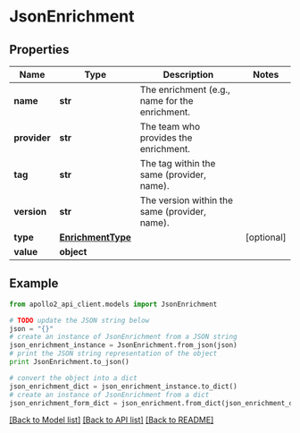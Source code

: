 # JsonEnrichment


## Properties
Name | Type | Description | Notes
------------ | ------------- | ------------- | -------------
**name** | **str** | The enrichment (e.g., name for the enrichment. | 
**provider** | **str** | The team who provides the enrichment. | 
**tag** | **str** | The tag within the same (provider, name). | 
**version** | **str** | The version within the same (provider, name). | 
**type** | [**EnrichmentType**](EnrichmentType.md) |  | [optional] 
**value** | **object** |  | 

## Example

```python
from apollo2_api_client.models import JsonEnrichment

# TODO update the JSON string below
json = "{}"
# create an instance of JsonEnrichment from a JSON string
json_enrichment_instance = JsonEnrichment.from_json(json)
# print the JSON string representation of the object
print JsonEnrichment.to_json()

# convert the object into a dict
json_enrichment_dict = json_enrichment_instance.to_dict()
# create an instance of JsonEnrichment from a dict
json_enrichment_form_dict = json_enrichment.from_dict(json_enrichment_dict)
```
[[Back to Model list]](../README.md#documentation-for-models) [[Back to API list]](../README.md#documentation-for-api-endpoints) [[Back to README]](../README.md)


